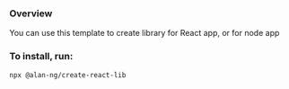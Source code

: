 ### Overview

You can use this template to create library for React app, or for node app

### To install, run:

`npx @alan-ng/create-react-lib`
